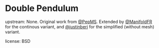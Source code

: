 # Double Pendulum

upstream: None. Original work from [@PepMS](https://github.com/PepMS).
Extended by [@ManifoldFR](https://github.com/ManifoldFR) for the continous variant, and
[@justinberi](https://github.com/justinberi) for the simplified (without mesh) variant.

license: BSD
